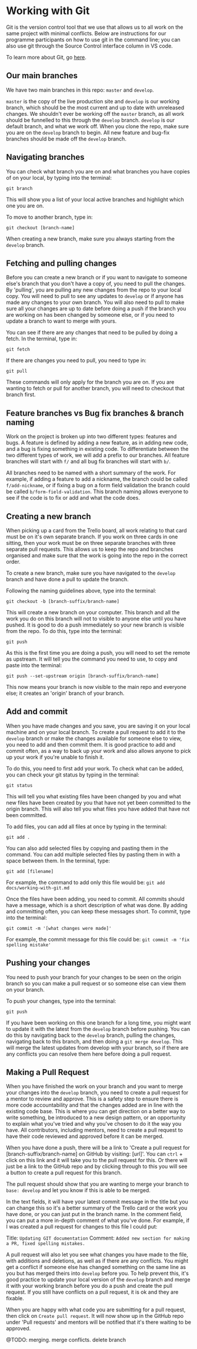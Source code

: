 # Working with Git

Git is the version control tool that we use that allows us to all work on the same project with minimal conflicts. Below are instructions for our programme participants on how to use git in the command line; you can also use git through the Source Control interface column in VS code.

To learn more about Git, go [here](https://git-scm.com/).

## Our main branches

We have two main branches in this repo: `master` and `develop`.

`master` is the copy of the live production site and `develop` is our working branch, which should be the most current and up to date with unreleased changes. We shouldn't ever be working off the `master` branch, as all work should be funnelled to this through the `develop` branch. `develop` is our default branch, and what we work off. When you clone the repo, make sure you are on the `develop` branch to begin. All new feature and bug-fix branches should be made off the `develop` branch.

## Navigating branches

You can check what branch you are on and what branches you have copies of on your local, by typing into the terminal:

`git branch`

This will show you a list of your local active branches and highlight which one you are on.

To move to another branch, type in:

`git checkout [branch-name]`

When creating a new branch, make sure you always starting from the `develop` branch.

## Fetching and pulling changes

Before you can create a new branch or if you want to navigate to someone else's branch that you don't have a copy of, you need to pull the changes. By 'pulling', you are pulling any new changes from the repo to your local copy. You will need to pull to see any updates to `develop` or if anyone has made any changes to your own branch. You will also need to pull to make sure all your changes are up to date before doing a push if the branch you are working on has been changed by someone else, or if you need to update a branch to want to merge with yours.

You can see if there are any changes that need to be pulled by doing a fetch. In the terminal, type in:

`git fetch`

If there are changes you need to pull, you need to type in:

`git pull`

These commands will only apply for the branch you are on. If you are wanting to fetch or pull for another branch, you will need to checkout that branch first.

## Feature branches vs Bug fix branches & branch naming

Work on the project is broken up into two different types: features and bugs. A feature is defined by adding a new feature, as in adding new code, and a bug is fixing something in existing code. To differentiate between the two different types of work, we will add a prefix to our branches. All feature branches will start with `f/` and all bug fix branches will start with `b/`.

All branches need to be named with a short summary of the work. For example, if adding a feature to add a nickname, the branch could be called `f/add-nickname`, or if fixing a bug on a form field validation the branch could be called `b/form-field-validation`. This branch naming allows everyone to see if the code is to fix or add and what the code does.

## Creating a new branch

When picking up a card from the Trello board, all work relating to that card must be on it's own separate branch. If you work on three cards in one sitting, then your work must be on three separate branches with three separate pull requests. This allows us to keep the repo and branches organised and make sure that the work is going into the repo in the correct order.

To create a new branch, make sure you have navigated to the `develop` branch and have done a pull to update the branch.

Following the naming guidelines above, type into the terminal:

`git checkout -b [branch-suffix/branch-name]`

This will create a new branch on your computer. This branch and all the work you do on this branch will not to visible to anyone else until you have pushed. It is good to do a push immediately so your new branch is visible from the repo. To do this, type into the terminal:

`git push`

As this is the first time you are doing a push, you will need to set the remote as upstream. It will tell you the command you need to use, to copy and paste into the terminal:

`git push --set-upstream origin [branch-suffix/branch-name]`

This now means your branch is now visible to the main repo and everyone else; it creates an 'origin' branch of your branch.

## Add and commit

When you have made changes and you save, you are saving it on your local machine and on your local branch. To create a pull request to add it to the `develop` branch or make the changes available for someone else to view, you need to add and then commit them. It is good practice to add and commit often, as a way to back up your work and also allows anyone to pick up your work if you're unable to finish it.

To do this, you need to first add your work. To check what can be added, you can check your git status by typing in the terminal:

`git status`

This will tell you what existing files have been changed by you and what new files have been created by you that have not yet been committed to the origin branch. This will also tell you what files you have added that have not been committed.

To add files, you can add all files at once by typing in the terminal:

`git add .`

You can also add selected files by copying and pasting them in the command. You can add multiple selected files by pasting them in with a space between them. In the terminal, type:

`git add [filename]`

For example, the command to add only this file would be: `git add docs/working-with-git.md`

Once the files have been adding, you need to commit. All commits should have a message, which is a short description of what was done. By adding and committing often, you can keep these messages short. To commit, type into the terminal:

`git commit -m '[what changes were made]'`

For example, the commit message for this file could be: `git commit -m 'fix spelling mistake'`

## Pushing your changes

You need to push your branch for your changes to be seen on the origin branch so you can make a pull request or so someone else can view them on your branch.

To push your changes, type into the terminal:

`git push`

If you have been working on this one branch for a long time, you might want to update it with the latest from the `develop` branch before pushing. You can do this by navigating back to the `develop` branch, pulling the changes, navigating back to this branch, and then doing a `git merge develop`. This will merge the latest updates from develop with your branch, so if there are any conflicts you can resolve them here before doing a pull request.

## Making a Pull Request

When you have finished the work on your branch and you want to merge your changes into the `develop` branch, you need to create a pull request for a mentor to review and approve. This is a safety step to ensure there is more code accountability and that the changes added are in line with the existing code base. This is where you can get direction on a better way to write something, be introduced to a new design pattern, or an opportunity to explain what you've tried and why you've chosen to do it the way you have. All contributors, including mentors, need to create a pull request to have their code reviewed and approved before it can be merged.

When you have done a push, there will be a link to 'Create a pull request for [branch-suffix/branch-name] on GitHub by visiting: [url]'. You can `ctrl` + click on this link and it will take you to the pull request for this. Or there will just be a link to the GitHub repo and by clicking through to this you will see a button to create a pull request for this branch.

The pull request should show that you are wanting to merge your branch to `base: develop` and let you know if this is able to be merged.

In the text fields, it will have your latest commit message in the title but you can change this so it's a better summary of the Trello card or the work you have done, or you can just put in the branch name. In the comment field, you can put a more in-depth comment of what you've done. For example, if I was created a pull request for changes to this file I could put:

Title: `Updating GIT documentation`
Comment: `Added new section for making a PR, fixed spelling mistakes.`

A pull request will also let you see what changes you have made to the file, with additions and deletions, as well as if there are any conflicts. You might get a conflict if someone else has changed something on the same line as you but has merged theirs into `develop` before you. To help prevent this, it's good practice to update your local version of the `develop` branch and merge it with your working branch before you do a push and create the pull request. If you still have conflicts on a pull request, it is ok and they are fixable.

When you are happy with what code you are submitting for a pull request, then click on `Create pull request`. It will now show up in the GitHub repo under 'Pull requests' and mentors will be notified that it's there waiting to be approved.


@TODO: merging. merge conflicts. delete branch
